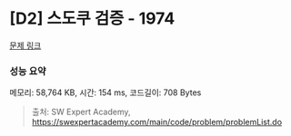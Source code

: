 # [D2] 스도쿠 검증 - 1974 

[문제 링크](https://swexpertacademy.com/main/code/problem/problemDetail.do?contestProbId=AV5Psz16AYEDFAUq) 

### 성능 요약

메모리: 58,764 KB, 시간: 154 ms, 코드길이: 708 Bytes



> 출처: SW Expert Academy, https://swexpertacademy.com/main/code/problem/problemList.do